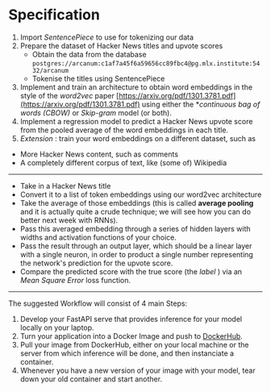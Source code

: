 # Specification

1. Import *SentencePiece* to use for tokenizing our data
2. Prepare the dataset of Hacker News titles and upvote scores
   * Obtain the data from the database `postgres://arcanum:c1af7a45f6a59656cc89fbc4@pg.mlx.institute:5432/arcanum`
   * Tokenise the titles using SentencePiece
3. Implement and train an architecture to obtain word embeddings in the style of the *word2vec* paper
   [https://arxiv.org/pdf/1301.3781.pdf](https://arxiv.org/pdf/1301.3781.pdf)
   using either the **continuous bag of words (CBOW)* or *Skip-gram* model (or both).
4. Implement a regression model to predict a Hacker News upvote score from the pooled average of the word embeddings in each title.
5. *Extension* : train your word embeddings on a different dataset, such as

* More Hacker News content, such as comments
* A completely different corpus of text, like (some of) Wikipedia


---



* Take in a Hacker News title
* Convert it to a list of token embeddings using our word2vec architecture
* Take the average of those embeddings (this is called **average pooling** and it is actually quite a crude technique; we will see how you can do better next week with RNNs).
* Pass this averaged embedding through a series of hidden layers with widths and activation functions of your choice.
* Pass the result through an output layer, which should be a linear layer with a single neuron, in order to product a single number representing the network's prediction for the upvote score.
* Compare the predicted score with the true score (the  *label* ) via an *Mean Square Error* loss function.

---



The suggested Workflow will consist of 4 main Steps:

1. Develop your FastAPI serve that provides inference for your model locally on your laptop.
2. Turn your application into a Docker Image and push to [DockerHub](https://hub.docker.com/).
3. Pull your image from DockerHub, either on your local machine or the server from which inference will be done, and then instanciate a container.
4. Whenever you have a new version of your image with your model, tear down your old container and start another.
